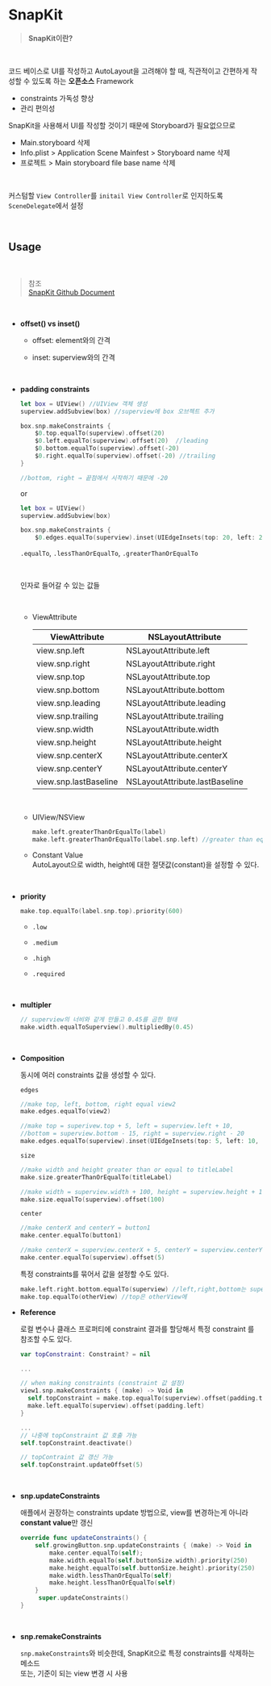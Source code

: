 # SnapKit

> **SnapKit이란?**
> 

<br>

코드 베이스로 UI를 작성하고 AutoLayout을 고려해야 할 때, 직관적이고 간편하게 작성할 수 있도록 하는 **오픈소스** Framework

- constraints 가독성 향상
- 관리 편의성

SnapKit을 사용해서 UI를 작성할 것이기 때문에 Storyboard가 필요없으므로 
- Main.storyboard 삭제
- Info.plist > Application Scene Mainfest > Storyboard name 삭제
- 프로젝트 > Main storyboard file base name 삭제

<br>

커스텀할 ```View Controller```를 ```initail View Controller```로 인지하도록 ```SceneDelegate```에서 설정

<br>

## Usage

<br>

> 참조  
> [SnapKit Github Document](https://snapkit.github.io/SnapKit/docs/)

<br>

- **offset() vs inset()**
 
    - offset: element와의 간격

    - inset: superview와의 간격

<br>

- **padding constraints**
    
    ```swift
    let box = UIView() //UIView 객체 생성
    superview.addSubview(box) //superview에 box 오브젝트 추가
    
    box.snp.makeConstraints { 
    	$0.top.equalTo(superview).offset(20)
    	$0.left.equalTo(superview).offset(20)  //leading
    	$0.bottom.equalTo(superview).offset(-20)
    	$0.right.equalTo(superview).offset(-20) //trailing
    }
    
    //bottom, right → 끝점에서 시작하기 때문에 -20
    ```
    
    or
    
    ```swift
    let box = UIView()
    superview.addSubview(box)
    
    box.snp.makeConstraints {
    	$0.edges.equalTo(superview).inset(UIEdgeInsets(top: 20, left: 20, bottom: 20, right: 20))
    ```
    
    `.equalTo`, `.lessThanOrEqualTo`, `.greaterThanOrEqualTo`

    <br>

    인자로 들어갈 수 있는 값들
    
    <br>

    - ViewAttribute  
    
      |ViewAttribute|NSLayoutAttribute|
      |------|---|
      |view.snp.left|NSLayoutAttribute.left|
      |view.snp.right|NSLayoutAttribute.right|
      |view.snp.top|NSLayoutAttribute.top|
      |view.snp.bottom|NSLayoutAttribute.bottom|
      |view.snp.leading|NSLayoutAttribute.leading|
      |view.snp.trailing|NSLayoutAttribute.trailing|
      |view.snp.width|NSLayoutAttribute.width|
      |view.snp.height|NSLayoutAttribute.height|
      |view.snp.centerX|NSLayoutAttribute.centerX|
      |view.snp.centerY|NSLayoutAttribute.centerY|
      |view.snp.lastBaseline|NSLayoutAttribute.lastBaseline|

    <br>

    - UIView/NSView
        ```swift
        make.left.greaterThanOrEqualTo(label)
        make.left.greaterThanOrEqualTo(label.snp.left) //greater than equal to label.left
        ```

    - Constant Value  
    AutoLayout으로 width, height에 대한 절댓값(constant)을 설정할 수 있다.

<br>

- **priority**
    
    ```swift
    make.top.equalTo(label.snp.top).priority(600)
    ```
    - `.low`
    
    - `.medium`
    
    - `.high`
    
    - `.required`
    
<br>

- **multipler**
    
    ```swift
    // superview의 너비와 같게 만들고 0.45를 곱한 형태
    make.width.equalToSuperview().multipliedBy(0.45)
    ```
    
<br>

- **Composition**
    
    동시에 여러 constraints 값을 생성할 수 있다.
    
    `edges`
    
    ```swift
    //make top, left, bottom, right equal view2
    make.edges.equalTo(view2)
    
    //make top = superivew.top + 5, left = superview.left + 10,
    //bottom = superview.bottom - 15, right = superview.right - 20
    make.edges.equalTo(superview).inset(UIEdgeInsets(top: 5, left: 10, bottom: -15, right: -20)
    ```
    

    `size`

    ```swift
    //make width and height greater than or equal to titleLabel
    make.size.greaterThanOrEqualTo(titleLabel)

    //make width = superview.width + 100, height = superview.height + 100
    make.size.equalTo(superview).offset(100)
    ```

    `center`

    ```swift
    //make centerX and centerY = button1
    make.center.equalTo(button1)

    //make centerX = superview.centerX + 5, centerY = superview.centerY + 5
    make.center.equalTo(superview).offset(5)
    ```

    특정 constraints를 묶어서 값을 설정할 수도 있다.

    ```swift
    make.left.right.bottom.equalTo(superview) //left,right,bottom는 superview에
    make.top.equalTo(otherView) //top은 otherView에
    ```

- **Reference**
    
    로컬 변수나 클래스 프로퍼티에 constraint 결과를 할당해서 특정 constraint 를 참조할 수도 있다.
    
    ```swift
    var topConstraint: Constraint? = nil
    
    ...
    
    // when making constraints (constraint 값 설정)
    view1.snp.makeConstraints { (make) -> Void in
      self.topConstraint = make.top.equalTo(superview).offset(padding.top).constraint
      make.left.equalTo(superview).offset(padding.left)
    }
    
    ...
    // 나중에 topConstraint 값 호출 가능
    self.topConstraint.deactivate()
    
    // topContraint 값 갱신 가능
    self.topConstraint.updateOffset(5)
    ```

<br>

- **snp.updateConstraints**
    
    애플에서 권장하는 constraints update 방법으로, view를 변경하는게 아니라 **constant value**만 갱신
    
    ```swift
    override func updateConstraints() {
        self.growingButton.snp.updateConstraints { (make) -> Void in
            make.center.equalTo(self);
            make.width.equalTo(self.buttonSize.width).priority(250)
            make.height.equalTo(self.buttonSize.height).priority(250)
            make.width.lessThanOrEqualTo(self)
            make.height.lessThanOrEqualTo(self)
        }    
    	 super.updateConstraints()
    }
    ```
    
<Br>

- **snp.remakeConstraints**
    
    `snp.makeConstraints`와 비슷한데, SnapKit으로 특정 constraints를 삭제하는 메소드   
    또는, 기준이 되는 view 변경 시 사용